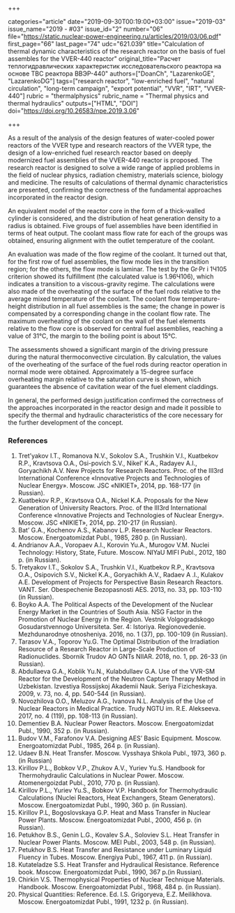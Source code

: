 +++

categories="article"
date="2019-09-30T00:19:00+03:00"
issue="2019-03"
issue_name="2019 - #03"
issue_id="2"
number="06"
file="https://static.nuclear-power-engineering.ru/articles/2019/03/06.pdf"
first_page="66"
last_page="74"
udc="621.039"
title="Calculation of thermal dynamic characteristics of the research reactor on the basis of fuel assembles for the VVER-440 reactor"
original_title="Расчет теплогидравлических характеристик исследовательского реактора на основе ТВС реактора ВВЭР-440"
authors=["DoanCh", "LazarenkoGE", "LazarenkoDG"]
tags=["research reactor", "low-enriched fuel", "natural circulation", "long-term campaign", "export potential", "VVR", "IRT", "VVER-440"]
rubric = "thermalphysics"
rubric_name = "Thermal physics and thermal hydraulics"
outputs=["HTML", "DOI"]
doi="https://doi.org/10.26583/npe.2019.3.06"

+++

As a result of the analysis of the design features of water-cooled power reactors of the VVER type and research reactors of the VVER type, the design of a low-enriched fuel research reactor based on deeply modernized fuel assemblies of the VVER-440 reactor is proposed. The research reactor is designed to solve a wide range of applied problems in the field of nuclear physics, radiation chemistry, materials science, biology and medicine. The results of calculations of thermal dynamic characteristics are presented, confirming the correctness of the fundamental approaches incorporated in the reactor design.

An equivalent model of the reactor core in the form of a thick-walled cylinder is considered, and the distribution of heat generation density to a radius is obtained. Five groups of fuel assemblies have been identified in terms of heat output. The coolant mass flow rate for each of the groups was obtained, ensuring alignment with the outlet temperature of the coolant.

An evaluation was made of the flow regime of the coolant. It turned out that, for the first row of fuel assemblies, the flow mode lies in the transition region; for the others, the flow mode is laminar. The test by the Gr·Pr і 1Ч105 criterion showed its fulfillment (the calculated value is 1.96Ч106), which indicates a transition to a viscous-gravity regime. The calculations were also made of the overheating of the surface of the fuel rods relative to the average mixed temperature of the coolant. The coolant flow temperature-height distribution in all fuel assemblies is the same; the change in power is compensated by a corresponding change in the coolant flow rate. The maximum overheating of the coolant on the wall of the fuel elements relative to the flow core is observed for central fuel assemblies, reaching a value of 31°C, the margin to the boiling point is about 15°C.

The assessments showed a significant margin of the driving pressure during the natural thermoconvective circulation. By calculation, the values of the overheating of the surface of the fuel rods during reactor operation in normal mode were obtained. Approximately a 15-degree surface overheating margin relative to the saturation curve is shown, which guarantees the absence of cavitation wear of the fuel element claddings.

In general, the performed design justification confirmed the correctness of the approaches incorporated in the reactor design and made it possible to specify the thermal and hydraulic characteristics of the core necessary for the further development of the concept.

### References

1. Tret’yakov I.T., Romanova N.V., Sokolov S.A., Trushkin V.I., Kuatbekov R.P., Kravtsova O.A., Osi-povich S.V., Nikel’ K.A., Radayev A.I., Goryachikh A.V. New Projects for Research Reactors. Proc. of the III3rd International Conference «Innovative Projects and Technologies of Nuclear Energy». Moscow. JSC «NIKIET», 2014, pp. 168-177 (in Russian).
2. Kuatbekov R.P., Kravtsova O.A., Nickel K.A. Proposals for the New Generation of University Reactors. Proc. of the III3rd International Conference «Innovative Projects and Technologies of Nuclear Energy». Moscow. JSC «NIKIET», 2014, pp. 210-217 (in Russian).
3. Bat’ G.A., Kochenov A.S., Kabanov L.P. Research Nuclear Reactors. Moscow. Energoatomizdat Publ., 1985, 280 p. (in Russian).
4. Andrianov А.А., Voropaev А.I., Korovin Yu.А., Murogov V.М. Nuclei Technology: History, State, Future. Мoscow. NIYaU MIFI Publ., 2012, 180 p. (in Russian).
5. Tretyakov I.T., Sokolov S.A., Trushkin V.I., Kuatbekov R.P., Kravtsova O.A., Osipovich S.V., Nickel K.A., Goryachikh A.V., Radaev A .I., Kulakov A.E. Development of Projects for Perspective Basin Research Reactors. VANT. Ser. Obespechenie Bezopasnosti AES. 2013, no. 33, pp. 103-110 (in Russian).
6. Boyko A.A. The Political Aspects of the Development of the Nuclear Energy Market in the Countries of South Asia. NSG Factor in the Promotion of Nuclear Energy in the Region. Vestnik Volgogradskogo Gosudarstvennogo Universiteta. Ser. 4: Istoriya. Regionovedenie. Mezhdunarodnye otnosheniya. 2016, no. 1 (37), pp. 100-109 (in Russian).
7. Tarasov V.A., Toporov Yu.G. The Optimal Distribution of the Irradiation Resource of a Research Reactor in Large-Scale Production of Radionuclides. Sbornik Trudov AO GNTs NIIAR. 2018, no. 1, pp. 26-33 (in Russian).
8. Abdullaeva G.A., Koblik Yu.N., Kulabdullaev G.A. Use of the VVR-SM Reactor for the Development of the Neutron Capture Therapy Method in Uzbekistan. Izvestiya Rossijskoj Akademii Nauk. Seriya Fizicheskaya. 2009, v. 73, no. 4, pp. 540-544 (in Russian).
9. Novozhilova O.O., Meluzov A.G., Ivanova N.L. Analysis of the Use of Nuclear Reactors in Medical Practice. Trudy NGTU im. R.E. Alekseeva. 2017, no. 4 (119), pp. 108-113 (in Russian).
10. Dementiev B.A. Nuclear Power Reactors. Moscow. Energoatomizdat Publ., 1990, 352 p. (in Russian).
11. Budov V.М., Farafonov V.А. Designing АES’ Basic Equipment. Мoscow. Energoatomizdat Publ., 1985, 264 p. (in Russian).
12. Udaev B.N. Heat Transfer. Мoscow. Vysshaya Shkola Publ., 1973, 360 p. (in Russian)
13. Kirillov P.L., Bobkov V.P., Zhukov A.V., Yuriev Yu.S. Handbook for Thermohydraulic Calculations in Nuclear Power. Moscow. Atomenergoizdat Publ., 2010, 770 p. (in Russian).
14. Kirillov P.L., Yuriev Yu.S., Bobkov V.P. Handbook for Thermohydraulic Calculations (Nuclei Reactors, Heat Exchangers, Steam Generators). Мoscow. Energoatomizdat Publ., 1990, 360 p. (in Russian).
15. Kirillov P.L, Bogoslovskaya G.P. Heat and Mass Transfer in Nuclear Power Plants. Мoscow. Energoatomizdat Publ., 2000, 456 p. (in Russian).
16. Petukhov B.S., Genin L.G., Kovalev S.A., Soloviev S.L. Heat Transfer in Nuclear Power Plants. Moscow. MEI Publ., 2003, 548 p. (in Russian).
17. Petukhov B.S. Heat Transfer and Resistance under Luminary Liquid Fluency in Tubes. Мoscow. Energiya Publ., 1967, 411 p. (in Russian).
18. Kutateladze S.S. Heat Transfer and Hydraulical Resistance. Reference book. Мoscow. Energoatomizdat Publ., 1990, 367 p.(in Russian).
19. Chirkin V.S. Thermophysical Properties of Nuclear Technique Materials. Handbook. Мoscow. Energoatomizdat Publ., 1968, 484 p. (in Russian).
20. Physical Quantities: Reference. Ed. I.S. Grigoryeva, E.Z. Meilikhova. Moscow. Energoatomizdat Publ., 1991, 1232 p. (in Russian).